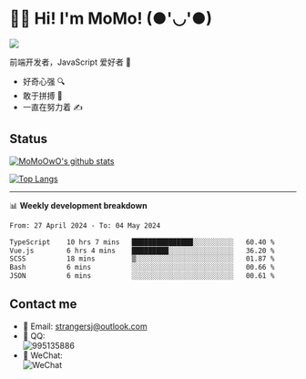 # 👨‍🎓 Hi! I'm MoMo! (●'◡'●)

[![](https://img.shields.io/badge/-@MoMoOwO-%23181717?style=flat-square&logo=github)](https://github.com/MoMoOwO)

前端开发者，JavaScript 爱好者 💖
- 好奇心强 🔍
- 敢于拼搏 💪
- 一直在努力着 ✍

## Status

[![MoMoOwO's github stats](https://github-readme-stats.vercel.app/api?username=MoMoOwO&show_icons=true&theme=tokyonight)](https://github.com/MoMoOwO)

[![Top Langs](https://github-readme-stats.vercel.app/api/top-langs/?username=MoMoOwO&layout=compact&theme=tokyonight)](https://github.com/MoMoOwO)

---

📊 **Weekly development breakdown**

<!--START_SECTION:waka-->

```txt
From: 27 April 2024 - To: 04 May 2024

TypeScript    10 hrs 7 mins   ███████████████░░░░░░░░░░   60.40 %
Vue.js        6 hrs 4 mins    █████████░░░░░░░░░░░░░░░░   36.20 %
SCSS          18 mins         ▒░░░░░░░░░░░░░░░░░░░░░░░░   01.87 %
Bash          6 mins          ░░░░░░░░░░░░░░░░░░░░░░░░░   00.66 %
JSON          6 mins          ░░░░░░░░░░░░░░░░░░░░░░░░░   00.61 %
```

<!--END_SECTION:waka-->

## Contact me

- 📧 Email: strangersj@outlook.com
- 🐧 QQ:  
  ![995135886](https://i.loli.net/2020/11/27/Yx6eDSQi34Va5IA.jpg)
- 💭 WeChat:  
  ![WeChat](https://i.loli.net/2020/11/27/wWX6uVoIQqig5KP.jpg)
  
